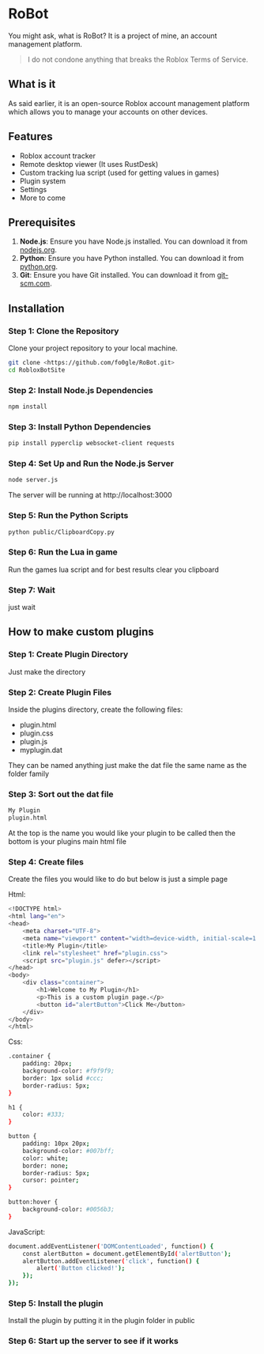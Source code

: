 # RoBot

You might ask, what is RoBot? It is a project of mine, an account management platform.

> I do not condone anything that breaks the Roblox Terms of Service.

## What is it

As said earlier, it is an open-source Roblox account management platform which allows you to manage your accounts on other devices.

## Features

- Roblox account tracker
- Remote desktop viewer (It uses RustDesk)
- Custom tracking lua script (used for getting values in games)
- Plugin system
- Settings
- More to come

## Prerequisites

1. **Node.js**: Ensure you have Node.js installed. You can download it from [nodejs.org](https://nodejs.org/).
2. **Python**: Ensure you have Python installed. You can download it from [python.org](https://www.python.org/).
3. **Git**: Ensure you have Git installed. You can download it from [git-scm.com](https://git-scm.com/).

## Installation

### Step 1: Clone the Repository
Clone your project repository to your local machine.
```sh
git clone <https://github.com/fo0gle/RoBot.git>
cd RobloxBotSite
```

### Step 2: Install Node.js Dependencies
```sh
npm install
```

### Step 3: Install Python Dependencies
```sh
pip install pyperclip websocket-client requests
```

### Step 4: Set Up and Run the Node.js Server
```sh
node server.js
```

The server will be running at http://localhost:3000

### Step 5: Run the Python Scripts
```sh
python public/ClipboardCopy.py
```

### Step 6: Run the Lua in game
Run the games lua script and for best results clear you clipboard

### Step 7: Wait
just wait

## How to make custom plugins 

### Step 1: Create Plugin Directory
Just make the directory

### Step 2: Create Plugin Files

Inside the plugins directory, create the following files:

* plugin.html
* plugin.css
* plugin.js
* myplugin.dat

They can be named anything just make the dat file the same name as the folder family

### Step 3: Sort out the dat file
```sh
My Plugin
plugin.html
```
At the top is the name you would like your plugin to be called then the bottom is your plugins main html file

### Step 4: Create files

Create the files you would like to do but below is just a simple page

Html:

```sh
<!DOCTYPE html>
<html lang="en">
<head>
    <meta charset="UTF-8">
    <meta name="viewport" content="width=device-width, initial-scale=1.0">
    <title>My Plugin</title>
    <link rel="stylesheet" href="plugin.css">
    <script src="plugin.js" defer></script>
</head>
<body>
    <div class="container">
        <h1>Welcome to My Plugin</h1>
        <p>This is a custom plugin page.</p>
        <button id="alertButton">Click Me</button>
    </div>
</body>
</html>
```

Css:
```sh
.container {
    padding: 20px;
    background-color: #f9f9f9;
    border: 1px solid #ccc;
    border-radius: 5px;
}

h1 {
    color: #333;
}

button {
    padding: 10px 20px;
    background-color: #007bff;
    color: white;
    border: none;
    border-radius: 5px;
    cursor: pointer;
}

button:hover {
    background-color: #0056b3;
}
```

JavaScript:
```sh
document.addEventListener('DOMContentLoaded', function() {
    const alertButton = document.getElementById('alertButton');
    alertButton.addEventListener('click', function() {
        alert('Button clicked!');
    });
});
```

### Step 5: Install the plugin
Install the plugin by putting it in the plugin folder in public 

### Step 6: Start up the server to see if it works
